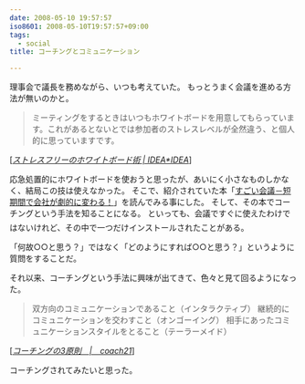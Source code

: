 ```yaml
---
date: 2008-05-10 19:57:57
iso8601: 2008-05-10T19:57:57+09:00
tags:
  - social
title: コーチングとコミュニケーション

---
```


理事会で議長を務めながら、いつも考えていた。
もっとうまく会議を進める方法が無いのかと。

<blockquote cite="http://www.ideaxidea.com/archives/2006/08/post_116.html" title="Source: ストレスフリーのホワイトボード術 | IDEA*IDEA; Accessed Date: 5/10/2008" class="blockquote">
ミーティングをするときはいつもホワイトボードを用意してもらっています。これがあるとないとでは参加者のストレスレベルが全然違う、と個人的に思っていますです。
</blockquote>
<div class="cite"> [<cite><a href="http://www.ideaxidea.com/archives/2006/08/post_116.html">ストレスフリーのホワイトボード術 | IDEA*IDEA</a></cite>] </div>

応急処置的にホワイトボードを使おうと思ったが、あいにく小さなものしかなく、結局この技は使えなかった。
そこで、紹介されていた本「<a href="http://www.amazon.co.jp/exec/obidos/ASIN/4479791183/nqounet-22/ref=nosim/" name="amazletlink">すごい会議－短期間で会社が劇的に変わる！</a>」を読んでみる事にした。
そして、その本でコーチングという手法を知ることになる。
&#133;といっても、会議ですぐに使えたわけではないけれど、その中で一つだけインストールされたことがある。

「何故○○と思う？」ではなく「どのようにすれば○○と思う？」というように質問をすることだ。

それ以来、コーチングという手法に興味が出てきて、色々と見て回るようになった。

<blockquote cite="http://www.coach.co.jp/coaching/about/principle.html" title="Source: コーチングの3原則　|　coach21; Accessed Date: 5/10/2008" class="blockquote">
双方向のコミュニケーションであること（インタラクティブ）
継続的にコミュニケーションを交わすこと（オンゴーイング）
相手にあったコミュニケーションスタイルをとること（テーラーメイド） 
</blockquote>

<div class="cite"> [<cite><a href="http://www.coach.co.jp/error.html">コーチングの3原則　|　coach21</a></cite>] </div>

コーチングされてみたいと思った。
